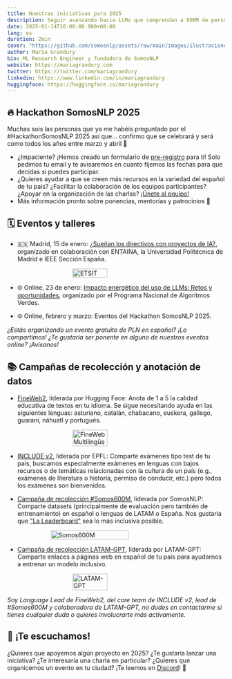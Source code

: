 ```yaml
---
title: Nuestras iniciativas para 2025
description: Seguir avanzando hacia LLMs que comprendan a 600M de personas hispanohablantes
date: 2025-01-14T16:00:00.000+00:00
lang: es
duration: 2min
cover: "https://github.com/somosnlp/assets/raw/main/images/ilustraciones/undraw_gifts_re_97j6.svg"
author: María Grandury
bio: ML Research Engineer y fundadora de SomosNLP
website: https://mariagrandury.com
twitter: https://twitter.com/mariagrandury
linkedin: https://www.linkedin.com/in/mariagrandury
huggingface: https://huggingface.co/mariagrandury
---
```


## 🔥 Hackathon SomosNLP 2025

Muchas sois las personas que ya me habéis preguntado por el #HackathonSomosNLP 2025 así que... confirmo que se celebrará y será como todos los años entre marzo y abril 🚀

- ¿Impaciente? ¡Hemos creado un formulario de [pre-registro](https://forms.gle/dWQQjXvkkP2VeEJ1A) para ti! Solo pedimos tu email y te avisaremos en cuanto fijemos las fechas para que decidas si puedes participar.
- ¿Quieres ayudar a que se creen más recursos en la variedad del español de tu país? ¿Facilitar la colaboración de los equipos participantes? ¿Apoyar en la organización de las charlas? [¡Únete al equipo!](https://forms.gle/dWQQjXvkkP2VeEJ1A) 
- Más información pronto sobre ponencias, mentorías y patrocinios 👀
<!-- - Más información pronto sobre ponencias, mentorías y patrocinios: https://somosnlp.org/hackathon -->

## 🗓️ Eventos y talleres

- 🇪🇸 Madrid, 15 de enero: [¿Sueñan los directivos con proyectos de IA?](https://somosnlp.org/eventos/madrid/suenan-los-directivos-con-proyectos-de-ia), organizado en colaboración con ENTAINA, la Universidad Politécnica de Madrid e IEEE Sección España.

<div style="display: flex; justify-content: center;">
    <img src="https://somosnlp.github.io/assets/images/eventos/20250115_entaina_directivos_ia.png" alt="ETSIT" width="40%">
</div>

- 🌐 Online, 23 de enero: [Impacto energético del uso de LLMs: Retos y oportunidades](https://algoritmosverdes.gob.es/es/eventos/impacto-energetico-del-uso-de-llms-retos-y-oportunidades), organizado por el Programa Nacional de Algoritmos Verdes.

- 🌐 Online, febrero y marzo: Eventos del Hackathon SomosNLP 2025.

*¿Estás organizando un evento gratuito de PLN en español? ¡Lo compartimos! ¿Te gustaría ser ponente en alguno de nuestros eventos online? ¡Avísanos!*

## 📚 Campañas de recolección y anotación de datos

- [FineWeb2](https://somosnlp.org/blog/fineweb-2), liderada por Hugging Face: Anota de 1 a 5 la calidad educativa de textos en tu idioma. Se sigue necesitando ayuda en las siguientes lenguas: asturiano, catalán, chabacano, euskera, gallego, guaraní, náhuatl y portugués.

<div style="display: flex; justify-content: center;">
    <img src="https://github.com/somosnlp/assets/raw/main/images/blog/fineweb_post.png" alt="FineWeb Multilingüe" width="40%">
</div>

- [INCLUDE v2](https://somosnlp.org/blog/include-v2), liderada por EPFL: Comparte exámenes tipo test de tu país, buscamos especialmente exámenes en lenguas con bajos recursos o de temáticas relacionadas con la cultura de un país (e.g., exámenes de literatura o historia, permiso de conducir, etc.) pero todos los exámenes son bienvenidos.

- [Campaña de recolección #Somos600M](https://docs.google.com/forms/d/13k0FZvkco2KmxKFoflWoftpN6jWfcIYIpCb5PZx_950/edit), liderada por SomosNLP: Comparte datasets (principalmente de evaluación pero también de entrenamiento) en español o lenguas de LATAM o España. Nos gustaría que ["La Leaderboard"](https://huggingface.co/spaces/la-leaderboard/la-leaderboard) sea lo más inclusiva posible.

<div style="display: flex; justify-content: center;">
    <img src="https://somosnlp.github.io/assets/images/eventos/240301_somos600m.jpg" alt="Somos600M" width="60%">
</div>

- [Campaña de recolección LATAM-GPT](), liderada por LATAM-GPT: Comparte enlaces a páginas web en español de tu país para ayudarnos a entrenar un modelo inclusivo.

<div style="display: flex; justify-content: center;">
    <img src="https://github.com/somosnlp/assets/raw/main/images/patrocinios/LatamGPT.png" alt="LATAM-GPT" width="40%">
</div>

*Soy Language Lead de FineWeb2, del core team de INCLUDE v2, lead de #Somos600M y colaboradora de LATAM-GPT, no dudes en contactarme si tienes cualquier duda o quieres involucrarte más activamente.*

## 🤗 ¡Te escuchamos!

¿Quieres que apoyemos algún proyecto en 2025? ¿Te gustaría lanzar una iniciativa? ¿Te interesaría una charla en particular? ¿Quieres que organicemos un evento en tu ciudad? ¡Te leemos en [Discord](https://discord.com/invite/my8w7JUxZR)! 👋

